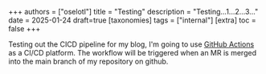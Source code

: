 +++
authors = ["oselotl"]
title = "Testing"
description = "Testing...1...2...3..."
date = 2025-01-24
draft=true
[taxonomies]
tags = ["internal"]
[extra]
toc = false
+++

Testing out the CICD pipeline for my blog, I'm going to use [GitHub Actions](https://github.com/features/actions) as a CI/CD platform. The workflow will be triggered when an MR is merged into the main branch of my repository on github.
